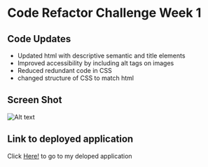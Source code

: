 # Code Refactor Challenge Week 1

## Code Updates 
* Updated html with descriptive semantic  and title elements
* Improved accessibility by including alt tags on images
* Reduced redundant code in CSS
* changed structure of CSS to match html 

## Screen Shot
![Alt text](https://github.com/JHESSLER11/Horiseon-Week-1/blob/main/assets/images/Horiseon-screenshot.png)

## Link to deployed application
Click [Here!](https://jhessler11.github.io/Horiseon-Week-1/) to go to my deloped application
